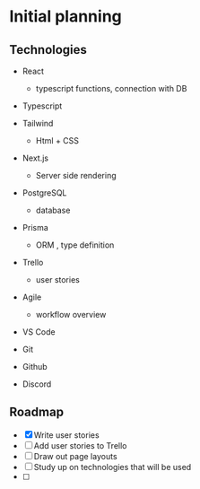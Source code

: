 # Initial planning

## Technologies

- React

  - typescript functions, connection with DB

- Typescript

- Tailwind

  - Html + CSS

- Next.js

  - Server side rendering

- PostgreSQL

  - database

- Prisma

  - ORM , type definition

- Trello

  - user stories

- Agile

  - workflow overview

- VS Code

- Git
- Github

- Discord

## Roadmap

- [x] Write user stories
- [ ] Add user stories to Trello
- [ ] Draw out page layouts
- [ ] Study up on technologies that will be used
- [ ]
